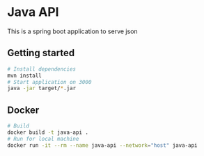 # Java API
This is a spring boot application to serve json

## Getting started
```bash
# Install dependencies
mvn install
# Start application on 3000
java -jar target/*.jar
```

## Docker
```bash
# Build
docker build -t java-api .
# Run for local machine
docker run -it --rm --name java-api --network="host" java-api
```